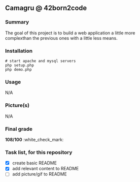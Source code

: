 ## Camagru @ 42born2code

### Summary
The goal of this project is to build a web application a little more complexthan the previous ones with a little less means.

### Installation
```
# start apache and mysql servers
php setup.php
php demo.php
```

### Usage
N/A

### Picture(s)
N/A

### Final grade
**108/100** :white\_check\_mark:

### Task list, for this repository
- [x] create basic README
- [x] add relevant content to README
- [ ] add picture/gif to README
